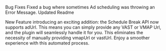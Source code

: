 <a name="1.0.21"></a>

Bug Fixes
 Fixed a bug where sometimes Ad scheduling was throwing an Error Message.
 Updated Readme

<a name="1.0.21"></a>

New Feature
 introducing an exciting addition: the Schedule Break API now supports adUrl. This means you can simply provide any VAST or VMAP Url, and the plugin will seamlessly handle it for you. This eliminates the necessity of manually providing vmapUrl or vastUrl. Enjoy a smoother experience with this automated process.